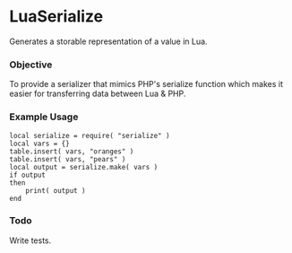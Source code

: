 # LuaSerialize
Generates a storable representation of a value in Lua.

### Objective
To provide a serializer that mimics PHP's serialize function which makes it easier for transferring data between Lua & PHP.

### Example Usage
```
local serialize = require( "serialize" )
local vars = {}
table.insert( vars, "oranges" )
table.insert( vars, "pears" )
local output = serialize.make( vars )
if output
then
    print( output )
end
```

### Todo
Write tests.
